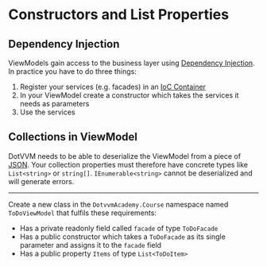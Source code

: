 ﻿# Constructors and List Properties

## Dependency Injection

ViewModels gain access to the business layer using [Dependency Injection][di]. In practice you have to do three things:

1. Register your services (e.g. facades) in an [IoC Container][di]
2. In your ViewModel create a constructor which takes the services it needs as parameters
3. Use the services


## Collections in ViewModel

DotVVM needs to be able to deserialize the ViewModel from a piece of [JSON]. Your collection properties must therefore have
concrete types like `List<string>` or `string[]`. `IEnumerable<string>` cannot be deserialized and will
generate errors.

---

Create a new class in the `DotvvmAcademy.Course` namespace named `ToDoViewModel` that fulfils these requirements:

- Has a private readonly field called `facade` of type `ToDoFacade`
- Has a public constructor which takes a `ToDoFacade` as its single parameter and assigns it to the `facade` field
- Has a public property `Items` of type `List<ToDoItem>`

[di]: https://www.dotvvm.com/docs/tutorials/advanced-ioc-di-container
[json]: https://json.org/
